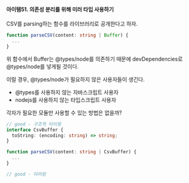 #### 아이템51. 의존성 분리를 위해 미러 타입 사용하기

CSV를 parsing하는 함수를 라이브러리로 공개한다고 하자.

```typescript
function parseCSV(content: string | Buffer) {
  ...
}
```

위 함수에서 Buffer는 @types/node를 의존하기 때문에 devDependencies로 @types/node를 넣게될 것이다.

이럴 경우, @types/node가 필요하지 않은 사용자들이 생긴다.

- @types를 사용하지 않는 자바스크립트 사용자
- nodejs를 사용하지 않는 타입스크립트 사용자

각자가 필요한 모듈만 사용할 수 있는 방법은 없을까?

```typescript
// good - 구조적 타이핑
interface CsvBuffer {
  toString: (encoding: string) => string;
}

function parseCSV(content: string | CsvBuffer) {
  ...
}

// good - 미러링
```
